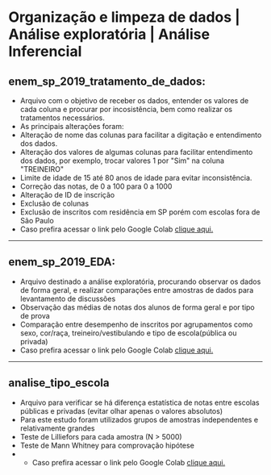 # Organização e limpeza de dados | Análise exploratória | Análise Inferencial


## enem_sp_2019_tratamento_de_dados:
- Arquivo com o objetivo de receber os dados, entender os valores de cada coluna e procurar por incosistência, bem como realizar os tratamentos necessários.
- As principais alterações foram:
 - Alteração de nome das colunas para facilitar a digitação e entendimento dos dados.
 - Alteração dos valores de algumas colunas para facilitar entendimento dos dados, por exemplo, trocar valores 1 por "Sim" na coluna "TREINEIRO"
 - Limite de idade de 15 até 80 anos de idade para evitar inconsistência.
 - Correção das notas, de 0 a 100 para 0 a 1000
 - Alteração de ID de inscrição
 - Exclusão de colunas
 - Exclusão de inscritos com residência em SP porém com escolas fora de São Paulo
- Caso prefira acessar o link pelo Google Colab [clique aqui.](https://colab.research.google.com/drive/1uJ24UuEilYrMctTisxI3M1bYEFeg0nse?authuser=1)
---
## enem_sp_2019_EDA:
- Arquivo destinado a análise exploratória, procurando observar os dados de forma geral, e realizar comparações entre amostras de dados para levantamento de discussões
- Observação das médias de notas dos alunos de forma geral e por tipo de prova
- Comparação entre desempenho de inscritos por agrupamentos como sexo, cor/raça, treineiro/vestibulando e tipo de escola(pública ou privada)
- Caso prefira acessar o link pelo Google Colab [clique aqui.](https://colab.research.google.com/drive/1ewEltefJ0gASSJStPg4HCdd5-Vow0zMA?usp=sharing)
---
## analise_tipo_escola
- Arquivo para verificar se há diferença estatística de notas entre escolas públicas e privadas (evitar olhar apenas o valores absolutos)
- Para este estudo foram utilizados grupos de amostras independentes e relativamente grandes
- Teste de Lilliefors para cada amostra (N > 5000)
- Teste de Mann Whitney para comprovação hipótese
- - Caso prefira acessar o link pelo Google Colab [clique aqui.](https://colab.research.google.com/drive/1aRzfFbbQ0x_JbDZqLoCsCxs4iwT4B66a?usp=sharing)
  
